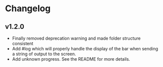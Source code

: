 Changelog
================================================================================

v1.2.0
--------------------------------------------------------------------------------
* Finally removed deprecation warning and made folder structure consistent
* Add #log which will properly handle the display of the bar when sending
  a string of output to the screen.
* Add unknown progress. See the README for more details.
